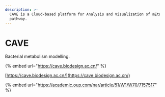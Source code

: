```yaml
---
description: >-
  CAVE is a Cloud-based platform for Analysis and Visualization of mEtabolic
  pathway.
---
```


# CAVE

Bacterial metabolism modelling.&#x20;

{% embed url="https://cave.biodesign.ac.cn/" %}

[https://cave.biodesign.ac.cn/](https://cave.biodesign.ac.cn/)

{% embed url="https://academic.oup.com/nar/article/51/W1/W70/7157517" %}

